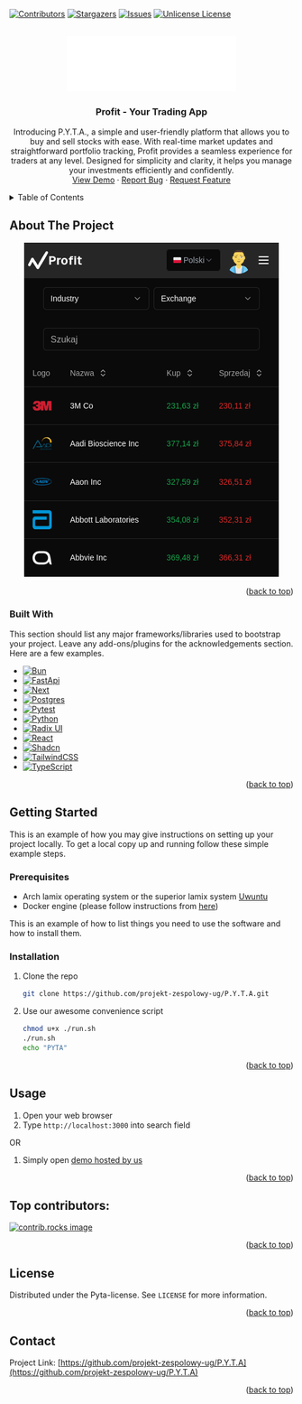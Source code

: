 <a id="readme-top"></a>
[![Contributors][contributors-shield]][contributors-url]
[![Stargazers][stars-shield]][stars-url]
[![Issues][issues-shield]][issues-url]
[![Unlicense License][license-shield]][license-url]

<!-- PROJECT LOGO -->
<br />
<div align="center">
  <a href="https://github.com/projekt-zespolowy-ug/P.Y.T.A">
    <img src="frontend/public/static/pyta-white.svg" alt="Logo" width="300">
  </a>

  <h3 align="center">Profit - Your Trading App</h3>

  <p align="center">
    Introducing P.Y.T.A., a simple and user-friendly platform that allows you to buy and sell stocks with ease. With real-time market updates and straightforward portfolio tracking, Profit provides a seamless experience for traders at any level. Designed for simplicity and clarity, it helps you manage your investments efficiently and confidently.
    <br />
    <a href="https://pyta.app">View Demo</a>
    &middot;
    <a href="https://github.com/projekt-zespolowy-ug/P.Y.T.A/issues/new?labels=bug&template=bug-report---.md">Report Bug</a>
    &middot;
    <a href="https://github.com/projekt-zespolowy-ug/P.Y.T.A/issues/new?labels=enhancement&template=feature-request---.md">Request Feature</a>
  </p>
</div>

<!-- TABLE OF CONTENTS -->
<details>
  <summary>Table of Contents</summary>
  <ol>
    <li>
      <a href="#about-the-project">About The Project</a>
      <ul>
        <li><a href="#built-with">Built With</a></li>
      </ul>
    </li>
    <li>
      <a href="#getting-started">Getting Started</a>
      <ul>
        <li><a href="#prerequisites">Prerequisites</a></li>
        <li><a href="#installation">Installation</a></li>
      </ul>
    </li>
    <li><a href="#usage">Usage</a></li>
    <li><a href="#top-contributors">Top Contributors</a></li>
    <li><a href="#license">License</a></li>
    <li><a href="#contact">Contact</a></li>
  </ol>
</details>

## About The Project

<div align="center">
  <a href="https://github.com/projekt-zespolowy-ug/P.Y.T.A">
    <img src="img/pyta-home.png" alt="Home Page">
  </a>
</div>

<p align="right">(<a href="#readme-top">back to top</a>)</p>

### Built With

This section should list any major frameworks/libraries used to bootstrap your project. Leave any add-ons/plugins for the acknowledgements section. Here are a few examples.

- [![Bun][Bun]][blank]
- [![FastApi][FastApi]][blank]
- [![Next][Next.js]][blank]
- [![Postgres][Postgres]][blank]
- [![Pytest][Pytest]][blank]
- [![Python][Python]][blank]
- [![Radix UI][Radix UI]][blank]
- [![React][React.js]][blank]
- [![Shadcn][Shadcn]][blank]
- [![TailwindCSS][TailwindCSS]][blank]
- [![TypeScript][TypeScript]][blank]
<p align="right">(<a href="#readme-top">back to top</a>)</p>

<!-- GETTING STARTED -->

## Getting Started

This is an example of how you may give instructions on setting up your project locally.
To get a local copy up and running follow these simple example steps.

### Prerequisites

- Arch lamix operating system or the superior lamix system <a href="https://uwuntuos.site/">Uwuntu</a>
- Docker engine (please follow instructions from <a href="https://docs.docker.com/engine/install/">here</a>)

This is an example of how to list things you need to use the software and how to install them.


### Installation

1. Clone the repo
   ```sh
   git clone https://github.com/projekt-zespolowy-ug/P.Y.T.A.git
   ```
2. Use our awesome convenience script
   ```sh
   chmod u+x ./run.sh
   ./run.sh
   echo "PYTA"
   ```

<p align="right">(<a href="#readme-top">back to top</a>)</p>

## Usage
1. Open your web browser
2. Type `http://localhost:3000` into search field

OR

1. Simply open <a href="https://pyta.app">demo hosted by us </a>
<p align="right">(<a href="#readme-top">back to top</a>)</p>

## Top contributors:

<a href="https://github.com/projekt-zespolowy-ug/P.Y.T.A/contributors">
  <img src="https://contrib.rocks/image?repo=projekt-zespolowy-ug/P.Y.T.A" alt="contrib.rocks image" />
</a>

<p align="right">(<a href="#readme-top">back to top</a>)</p>

<!-- LICENSE -->

## License

Distributed under the Pyta-license. See `LICENSE` for more information.

<p align="right">(<a href="#readme-top">back to top</a>)</p>

<!-- CONTACT -->

## Contact

Project Link: [https://github.com/projekt-zespolowy-ug/P.Y.T.A](https://github.com/projekt-zespolowy-ug/P.Y.T.A)

<p align="right">(<a href="#readme-top">back to top</a>)</p>

[contributors-shield]: https://img.shields.io/github/contributors/projekt-zespolowy-ug/P.Y.T.A.svg?style=for-the-badge
[contributors-url]: https://github.com/othneildrew/projekt-zespolowy-ug/P.Y.T.A//contributors
[forks-shield]: https://img.shields.io/github/forks/projekt-zespolowy-ug/P.Y.T.A.svg?style=for-the-badge
[stars-shield]: https://img.shields.io/github/stars/projekt-zespolowy-ug/P.Y.T.A.svg?style=for-the-badge
[stars-url]: https://github.com/projekt-zespolowy-ug/P.Y.T.A/stargazers
[issues-shield]: https://img.shields.io/github/issues/projekt-zespolowy-ug/P.Y.T.A.svg?style=for-the-badge
[issues-url]: https://github.com/projekt-zespolowy-ug/P.Y.T.A/issues
[license-shield]: https://img.shields.io/github/license/projekt-zespolowy-ug/P.Y.T.A.svg?style=for-the-badge
[license-url]: https://github.com/projekt-zespolowy-ug/P.Y.T.A/blob/master/LICENSE
[product-screenshot]: images/screenshot.png
[Next.js]: https://img.shields.io/badge/next.js-000000?style=for-the-badge&logo=nextdotjs&logoColor=white
[React.js]: https://img.shields.io/badge/React-20232A?style=for-the-badge&logo=react&logoColor=61DAFB
[Python]: https://img.shields.io/badge/python-3670A0?style=for-the-badge&logo=python&logoColor=ffdd54
[Python-url]: https://www.python.org/
[Shadcn]: https://img.shields.io/badge/shadcn/ui-000000?style=for-the-badge&logo=shadcn/ui&logoColor=white
[Shadcn-url]: https://ui.shadcn.com/
[ChatGPT]: https://img.shields.io/badge/chatGPT-74aa9c?style=for-the-badge&logo=openai&logoColor=white
[GitHub Copilot]: https://img.shields.io/badge/github_copilot-8957E5?style=for-the-badge&logo=github-copilot&logoColor=white
[Brave]: https://img.shields.io/badge/Brave-FB542B?style=for-the-badge&logo=Brave&logoColor=white
[Google Drive]: https://img.shields.io/badge/Google%20Drive-4285F4?style=for-the-badge&logo=googledrive&logoColor=white
[Postgres]: https://img.shields.io/badge/postgres-%23316192.svg?style=for-the-badge&logo=postgresql&logoColor=white
[Inkscape]: https://img.shields.io/badge/Inkscape-e0e0e0?style=for-the-badge&logo=inkscape&logoColor=080A13
[Bun]: https://img.shields.io/badge/Bun-%23000000.svg?style=for-the-badge&logo=bun&logoColor=white
[FastAPI]: https://img.shields.io/badge/FastAPI-005571?style=for-the-badge&logo=fastapi
[NodeJS]: https://img.shields.io/badge/node.js-6DA55F?style=for-the-badge&logo=node.js&logoColor=white
[Pytest]: https://img.shields.io/badge/pytest-%23ffffff.svg?style=for-the-badge&logo=pytest&logoColor=2f9fe3
[Radix UI]: https://img.shields.io/badge/radix%20ui-161618.svg?style=for-the-badge&logo=radix-ui&logoColor=white
[React Query]: https://img.shields.io/badge/-React%20Query-FF4154?style=for-the-badge&logo=react%20query&logoColor=white
[React Hook Form]: https://img.shields.io/badge/React%20Hook%20Form-%23EC5990.svg?style=for-the-badge&logo=reacthookform&logoColor=white
[Gunicorn]: https://img.shields.io/badge/gunicorn-%298729.svg?style=for-the-badge&logo=gunicorn&logoColor=white
[Visual Studio Code]: https://img.shields.io/badge/Visual%20Studio%20Code-0078d7.svg?style=for-the-badge&logo=visual-studio-code&logoColor=white
[HTML5]: https://img.shields.io/badge/html5-%23E34F26.svg?style=for-the-badge&logo=html5&logoColor=white
[Markdown]: https://img.shields.io/badge/markdown-%23000000.svg?style=for-the-badge&logo=markdown&logoColor=white
[JavaScript]: https://img.shields.io/badge/javascript-%23323330.svg?style=for-the-badge&logo=javascript&logoColor=%23F7DF1E
[Bash Script]: https://img.shields.io/badge/bash_script-%23121011.svg?style=for-the-badge&logo=gnu-bash&logoColor=white
[TypeScript]: https://img.shields.io/badge/typescript-%23007ACC.svg?style=for-the-badge&logo=typescript&logoColor=white
[blank]: #
[TailwindCSS]: https://img.shields.io/badge/tailwindcss-%2338B2AC.svg?style=for-the-badge&logo=tailwind-css&logoColor=white
